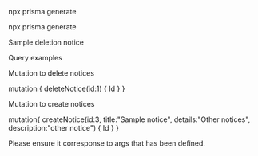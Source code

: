
npx prisma generate

npx prisma generate

Sample deletion notice


Query examples



Mutation to delete notices

mutation {
  deleteNotice(id:1)
  {
    Id
  }
}

Mutation to create notices

mutation{
  createNotice(id:3, title:"Sample notice", details:"Other notices", description:"other notice")
  {
    Id
  }
}

Please ensure it corresponse to args that has been defined.

  
